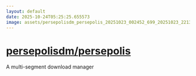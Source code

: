 ```yaml
---
layout: default
date: 2025-10-24T05:25:25.655573
image: assets/persepolisdm_persepolis_20251023_002452_699_20251023_221348_004018--20251024T001522713--cropped.png
---
```


# [persepolisdm/persepolis](https://github.com/persepolisdm/persepolis/)

A multi-segment download manager
